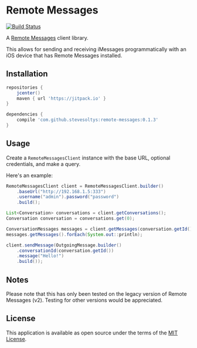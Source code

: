 # Remote Messages
[![Build Status](https://travis-ci.org/stevesoltys/remote-messages.svg?branch=master)](https://travis-ci.org/stevesoltys/remote-messages)

A [Remote Messages](http://remotemessages.com/) client library.

This allows for sending and receiving iMessages programmatically with an iOS device that has Remote Messages installed.

## Installation
```groovy
repositories {
    jcenter()
    maven { url 'https://jitpack.io' }
}

dependencies {
    compile 'com.github.stevesoltys:remote-messages:0.1.3'
}
```

## Usage
Create a `RemoteMessagesClient` instance with the base URL, optional credentials, and make a query.

Here's an example:
```java
RemoteMessagesClient client = RemoteMessagesClient.builder()
    .baseUrl("http://192.168.1.5:333")
    .username("admin").password("password")
    .build();

List<Conversation> conversations = client.getConversations();
Conversation conversation = conversations.get(0);

ConversationMessages messages = client.getMessages(conversation.getId());
messages.getMessages().forEach(System.out::println);

client.sendMessage(OutgoingMessage.builder()
    .conversationId(conversation.getId())
    .message("Hello!")
    .build());
```

## Notes
Please note that this has only been tested on the legacy version of Remote Messages (v2).
Testing for other versions would be appreciated.

## License
This application is available as open source under the terms of the [MIT License](http://opensource.org/licenses/MIT).

